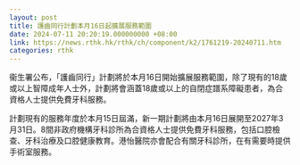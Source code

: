 ```yaml
---
layout: post
title: 護齒同行計劃本月16日起擴展服務範圍
date: 2024-07-11 20:20:19.000000000 +08:00
link: https://news.rthk.hk/rthk/ch/component/k2/1761219-20240711.htm
categories: rthk
---
```


衞生署公布，「護齒同行」計劃將於本月16日開始擴展服務範圍，除了現有的18歲或以上智障成年人士外，計劃將會涵蓋18歲或以上的自閉症譜系障礙患者，為合資格人士提供免費牙科服務。

計劃現有的服務年度於本月15日屆滿，新一期計劃將由本月16日展開至2027年3月31日。8間非政府機構牙科診所為合資格人士提供免費牙科服務，包括口腔檢查、牙科治療及口腔健康教育。港怡醫院亦會配合有關牙科診所，在有需要時提供手術室服務。
